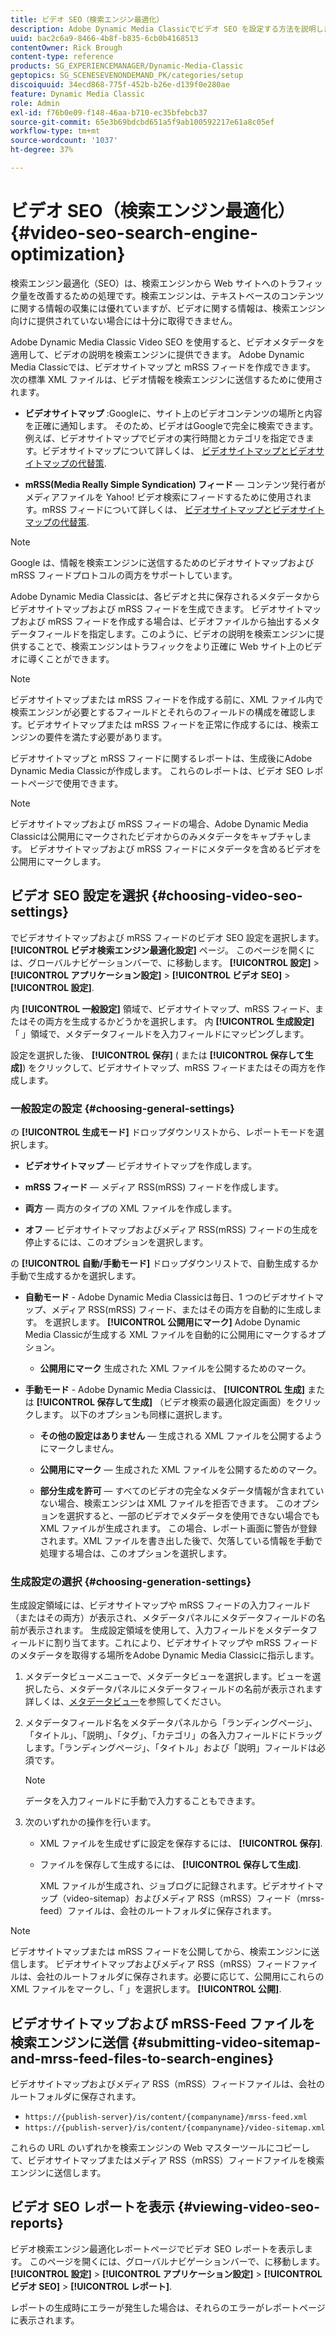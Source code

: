 ```yaml
---
title: ビデオ SEO（検索エンジン最適化）
description: Adobe Dynamic Media Classicでビデオ SEO を設定する方法を説明します。
uuid: bac2c6a9-8466-4b8f-b835-6cb0b4168513
contentOwner: Rick Brough
content-type: reference
products: SG_EXPERIENCEMANAGER/Dynamic-Media-Classic
geptopics: SG_SCENESEVENONDEMAND_PK/categories/setup
discoiquuid: 34ecd868-775f-452b-b26e-d139f0e280ae
feature: Dynamic Media Classic
role: Admin
exl-id: f76b0e09-f148-46aa-b710-ec35bfebcb37
source-git-commit: 65e3b69bdcbd651a5f9ab100592217e61a8c05ef
workflow-type: tm+mt
source-wordcount: '1037'
ht-degree: 37%

---
```


# ビデオ SEO（検索エンジン最適化）{#video-seo-search-engine-optimization}

検索エンジン最適化（SEO）は、検索エンジンから Web サイトへのトラフィック量を改善するための処理です。検索エンジンは、テキストベースのコンテンツに関する情報の収集には優れていますが、ビデオに関する情報は、検索エンジン向けに提供されていない場合には十分に取得できません。

Adobe Dynamic Media Classic Video SEO を使用すると、ビデオメタデータを適用して、ビデオの説明を検索エンジンに提供できます。 Adobe Dynamic Media Classicでは、ビデオサイトマップと mRSS フィードを作成できます。 次の標準 XML ファイルは、ビデオ情報を検索エンジンに送信するために使用されます。

* **ビデオサイトマップ** :Googleに、サイト上のビデオコンテンツの場所と内容を正確に通知します。 そのため、ビデオはGoogleで完全に検索できます。 例えば、ビデオサイトマップでビデオの実行時間とカテゴリを指定できます。ビデオサイトマップについて詳しくは、 [ビデオサイトマップとビデオサイトマップの代替策](https://developers.google.com/search/docs/crawling-indexing/sitemaps/video-sitemaps?visit_id=637558394348624754-567115452&amp;rd=1).

* **mRSS(Media Really Simple Syndication) フィード**  — コンテンツ発行者がメディアファイルを Yahoo! ビデオ検索にフィードするために使用されます。mRSS フィードについて詳しくは、 [ビデオサイトマップとビデオサイトマップの代替策](https://developers.google.com/search/docs/crawling-indexing/sitemaps/video-sitemaps?visit_id=637558394348624754-567115452&amp;rd=1).

>[!NOTE]
>
>Google は、情報を検索エンジンに送信するためのビデオサイトマップおよび mRSS フィードプロトコルの両方をサポートしています。

Adobe Dynamic Media Classicは、各ビデオと共に保存されるメタデータからビデオサイトマップおよび mRSS フィードを生成できます。 ビデオサイトマップおよび mRSS フィードを作成する場合は、ビデオファイルから抽出するメタデータフィールドを指定します。このように、ビデオの説明を検索エンジンに提供することで、検索エンジンはトラフィックをより正確に Web サイト上のビデオに導くことができます。

>[!NOTE]
>
>ビデオサイトマップまたは mRSS フィードを作成する前に、XML ファイル内で検索エンジンが必要とするフィールドとそれらのフィールドの構成を確認します。ビデオサイトマップまたは mRSS フィードを正常に作成するには、検索エンジンの要件を満たす必要があります。

ビデオサイトマップと mRSS フィードに関するレポートは、生成後にAdobe Dynamic Media Classicが作成します。 これらのレポートは、ビデオ SEO レポートページで使用できます。

>[!NOTE]
>
>ビデオサイトマップおよび mRSS フィードの場合、Adobe Dynamic Media Classicは公開用にマークされたビデオからのみメタデータをキャプチャします。 ビデオサイトマップおよび mRSS フィードにメタデータを含めるビデオを公開用にマークします。

## ビデオ SEO 設定を選択 {#choosing-video-seo-settings}

でビデオサイトマップおよび mRSS フィードのビデオ SEO 設定を選択します。 **[!UICONTROL ビデオ検索エンジン最適化設定]** ページ。 このページを開くには、グローバルナビゲーションバーで、に移動します。 **[!UICONTROL 設定]** > **[!UICONTROL アプリケーション設定]** > **[!UICONTROL ビデオ SEO]** > **[!UICONTROL 設定]**.

内 **[!UICONTROL 一般設定]** 領域で、ビデオサイトマップ、mRSS フィード、またはその両方を生成するかどうかを選択します。 内 **[!UICONTROL 生成設定]** 「 」領域で、メタデータフィールドを入力フィールドにマッピングします。

設定を選択した後、 **[!UICONTROL 保存]** ( または **[!UICONTROL 保存して生成]**) をクリックして、ビデオサイトマップ、mRSS フィードまたはその両方を作成します。

### 一般設定の設定 {#choosing-general-settings}

の **[!UICONTROL 生成モード]** ドロップダウンリストから、レポートモードを選択します。

* **ビデオサイトマップ**  — ビデオサイトマップを作成します。

* **mRSS フィード**  — メディア RSS(mRSS) フィードを作成します。

* **両方**  — 両方のタイプの XML ファイルを作成します。

* **オフ**  — ビデオサイトマップおよびメディア RSS(mRSS) フィードの生成を停止するには、このオプションを選択します。

の **[!UICONTROL 自動/手動モード]** ドロップダウンリストで、自動生成するか手動で生成するかを選択します。

* **自動モード** - Adobe Dynamic Media Classicは毎日、1 つのビデオサイトマップ、メディア RSS(mRSS) フィード、またはその両方を自動的に生成します。 を選択します。 **[!UICONTROL 公開用にマーク]** Adobe Dynamic Media Classicが生成する XML ファイルを自動的に公開用にマークするオプション。

   * **公開用にマーク** 生成された XML ファイルを公開するためのマーク。

* **手動モード** - Adobe Dynamic Media Classicは、 **[!UICONTROL 生成]** または **[!UICONTROL 保存して生成]** （ビデオ検索の最適化設定画面）をクリックします。 以下のオプションも同様に選択します。

   * **その他の設定はありません**  — 生成される XML ファイルを公開するようにマークしません。

   * **公開用にマーク**  — 生成された XML ファイルを公開するためのマーク。

   * **部分生成を許可**  — すべてのビデオの完全なメタデータ情報が含まれていない場合、検索エンジンは XML ファイルを拒否できます。 このオプションを選択すると、一部のビデオでメタデータを使用できない場合でも XML ファイルが生成されます。 この場合、レポート画面に警告が登録されます。XML ファイルを書き出した後で、欠落している情報を手動で処理する場合は、このオプションを選択します。

### 生成設定の選択 {#choosing-generation-settings}

生成設定領域には、ビデオサイトマップや mRSS フィードの入力フィールド（またはその両方）が表示され、メタデータパネルにメタデータフィールドの名前が表示されます。 生成設定領域を使用して、入力フィールドをメタデータフィールドに割り当てます。これにより、ビデオサイトマップや mRSS フィードのメタデータを取得する場所をAdobe Dynamic Media Classicに指示します。

1. メタデータビューメニューで、メタデータビューを選択します。ビューを選択したら、メタデータパネルにメタデータフィールドの名前が表示されます詳しくは、[メタデータビュー](application-setup.md#metadata_views)を参照してください。
1. メタデータフィールド名をメタデータパネルから「ランディングページ」、「タイトル」、「説明」、「タグ」、「カテゴリ」の各入力フィールドにドラッグします。「ランディングページ」、「タイトル」および「説明」フィールドは必須です。

   >[!NOTE]
   >
   >データを入力フィールドに手動で入力することもできます。

1. 次のいずれかの操作を行います。

   * XML ファイルを生成せずに設定を保存するには、 **[!UICONTROL 保存]**.
   * ファイルを保存して生成するには、 **[!UICONTROL 保存して生成]**.

      XML ファイルが生成され、ジョブログに記録されます。ビデオサイトマップ（video-sitemap）およびメディア RSS（mRSS）フィード（mrss-feed）ファイルは、会社のルートフォルダに保存されます。

>[!NOTE]
>
>ビデオサイトマップまたは mRSS フィードを公開してから、検索エンジンに送信します。 ビデオサイトマップおよびメディア RSS（mRSS）フィードファイルは、会社のルートフォルダに保存されます。必要に応じて、公開用にこれらの XML ファイルをマークし、「 」を選択します。 **[!UICONTROL 公開]**.

## ビデオサイトマップおよび mRSS-Feed ファイルを検索エンジンに送信 {#submitting-video-sitemap-and-mrss-feed-files-to-search-engines}

ビデオサイトマップおよびメディア RSS（mRSS）フィードファイルは、会社のルートフォルダに保存されます。

* `https://{publish-server}/is/content/{companyname}/mrss-feed.xml`
* `https://{publish-server}/is/content/{companyname}/video-sitemap.xml`

これらの URL のいずれかを検索エンジンの Web マスターツールにコピーして、ビデオサイトマップまたはメディア RSS（mRSS）フィードファイルを検索エンジンに送信します。

## ビデオ SEO レポートを表示 {#viewing-video-seo-reports}

ビデオ検索エンジン最適化レポートページでビデオ SEO レポートを表示します。 このページを開くには、グローバルナビゲーションバーで、に移動します。 **[!UICONTROL 設定]** > **[!UICONTROL アプリケーション設定]** > **[!UICONTROL ビデオ SEO]** > **[!UICONTROL レポート]**.

レポートの生成時にエラーが発生した場合は、それらのエラーがレポートページに表示されます。
